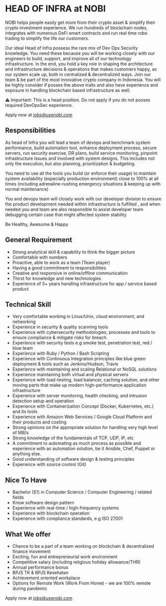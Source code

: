 # HEAD OF INFRA at NOBI
 
NOBI helps people easily get more from their crypto asset & simplify their crypto investment experience. We run hundreds of blockchain nodes, integrates with numerous DeFi smart contracts and run real time robo trading to simplify the life our customers. 

Our ideal Head of Infra possess the rare mix of Dev Ops Security knowledge. You need these because you will be working closely with our engineers to build, support, and improve all of our technology infrastructure. In the end, you hold a key role in shaping the architecture and infrastructure decisions & operations that makes customers happy, as our system scale up, both in centralized & decentralized ways. Join our team & be part of the most innovative crypto company in Indonesia. You will be highly consider if posses the above traits and also have experience and exposure in handling blockchain based infrastructure as well.  

⚠️ Important: This is a head position. Do not apply if you do not posses required DevOpsSec experience.

Apply now at [jobs@usenobi.com](jobs@usenobi.com) 

## Responsibilities
As head of Infra you will lead a team of devops and benchmark system performance, build automation tool, enhance deployment process, secure servers, run security exercise, DR plans, build service monitoring, pinpoint infrastructure issues and involved with system designs. This includes not only the execution, but also planning, prioritization & budgeting.

You need to use all the tools you build (or enforce their usage) to maintain system availability (especially production environment) close to 100% at all times (including adrenaline-rushing emergency situations & keeping up with normal maintenance)

You and devops team will closely work with our developer division to ensure the product development needed within infrastructure is fulfilled , and when needed you and team are also responsible to assist developer team debugging certain case that might affected system stability  

Be Healthy, Awesome & Happy

## General Requirement
- Strong analytical skill & capability to think the bigger picture 
- Comfortable with numbers
- Proactive, able to work as a team (Team player)
- Having a good commitment to responsibilities
- Creative and responsive in online/offline communication
- Thirst for knowledge and new technologies
- Experience of 5+ years handling infrastructure for app / service based product

## Technical Skill
- Very comfortable working in Linux/Unix, cloud environment, and networking
- Experience in security & quality scanning tools
- Experience with cybersecurity methodologies, processes and tools to ensure compliance & mitigate risks for breach.
- Experience with security tests e.g smoke test, penetration test, red / blue team
- Experience with Ruby / Python / Bash Scripting
- Experience with Continuous Integration principles like blue green deployment & tools such as Jenkins/Hudson, Travis
- Experience with maintaining and scaling Relational or NoSQL solutions
- Experience maintaining both virtual and physical servers
- Experience with load-testing, load balancer, caching solution, and other moving parts that make up modern high-performance application infrastructure
- Experience with server monitoring, health checking, and intrusion detection setup and operation
- Experience with Containerization Concept (Docker, Kubernetes, etc.) and its tools 
- Experience with Amazon Web Services / Google Cloud Platform and their products and costing 
- Strong opinions on the appropriate solution for handling very high level of MB/s
- Strong knowledge of the fundamentals of TCP, UDP, IP, etc
- A commitment to automating as much process as possible and experience with an automation solution, be it Ansible, Chef, Puppet or anything else.
- Good understanding of software design & testing principles
- Experience with source control (Git)

## Nice To Have
- Bachelor (S1) in Computer Science / Computer Engineering / related fields
- Know software design pattern 
- Experience with real-time / high-frequency systems
- Experience with blockchain operation
- Experience with compliance standards, e.g ISO 27001

## What We offer
- Chance to be a part of a team working on blockchain & decentralized finance movement
- Exciting, fun and entrepreneurial work environment
- Competitive salary (including religious holiday allowance/THR)
- Annual performance bonus
- BPJS TK & BPJS Kesehatan
- Achievement oriented workplace
- Options for Remote Work (Work From Home) - we are 100% remote during pandemic

Apply now at [jobs@usenobi.com](jobs@usenobi.com)
